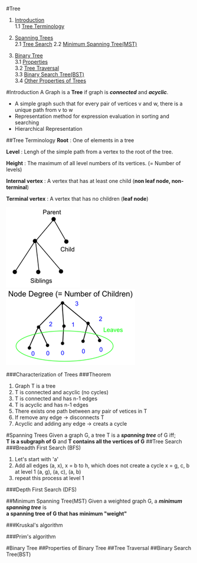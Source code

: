 #Tree

1. [Introduction](./#introduction)  
1.1 [Tree Terminology](./#tree-terminology)

2. [Spanning Trees](./#spanning-trees)  
2.1 [Tree Search](./#tree-search)
2.2 [Minimum Spanning Tree(MST)](./#minimum-spanning-tree(MST))

3. [Binary Tree](./#binary-tree)  
3.1 [Properties](./#properties)  
3.2 [Tree Traversal](./#tree-traversal)  
3.3 [Binary Search Tree(BST)](./binary-search-tree(BST))  
3.4 [Other Properties of Trees](./other-properties-of-trees)  

#Introduction
A Graph is a **Tree** if graph is ***connected*** and ***acyclic***.
* A simple graph such that for every pair of vertices v and w, 
there is a unique path from v to w
* Representation method for expression evaluation in sorting and searching
* Hierarchical Representation

##Tree Terminology
**Root** : One of elements in a tree

**Level** : Lengh of the simple path from a vertex to the root of the tree.

**Height** : The maximum of all level numbers of its vertices. (= Number of levels)

**Internal vertex** : A vertex that has at least one child (**non leaf node, non-terminal**)

**Terminal vertex** : A vertex that has no children (**leaf node**)

![img](./img/parent_child_siblings.png)
![img](./img/node_degree.png)

###Characterization of Trees
###Theorem
1. Graph T is a tree
2. T is connected and acyclic (no cycles)
3. T is connected and has n-1 edges
4. T is acyclic and has n-1 edges
5. There exists one path between any pair of vetices in T
6. If remove any edge -> disconnects T
7. Acyclic and adding any edge -> creats a cycle

#Spanning Trees
Given a graph G, a tree T is a ***spanning tree*** of G iff;  
**T is a subgraph of G** and **T contains all the vertices of G**
##Tree Search
###Breadth First Search (BFS)
1) Let's start with 'a'  
2) Add all edges (a, x), x = b to h, which does not create a cycle x = g, c, b at level 1 (a, g), (a, c), (a, b)  
3) repeat this process at level 1


###Depth First Search (DFS)

##Minimum Spanning Tree(MST)
Given a weighted graph G, a ***minimum spanning tree*** is  
**a spanning tree of G that has minimum "weight"**

###Kruskal's algorithm


###Prim's algorithm

#Binary Tree
##Properties of Binary Tree
##Tree Traversal
##Binary Search Tree(BST)
